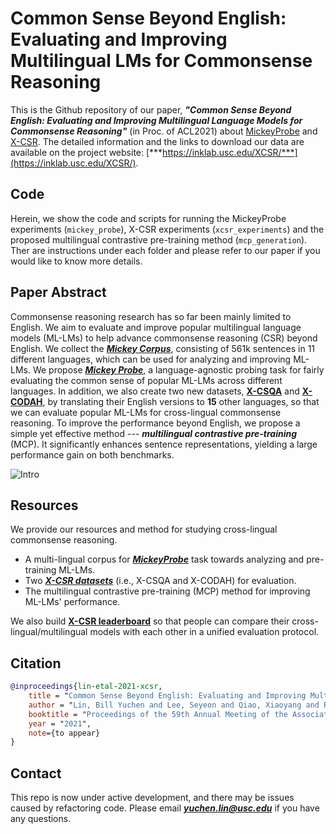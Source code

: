 # Common Sense Beyond English: Evaluating and Improving Multilingual LMs for Commonsense Reasoning

This is the Github repository of our paper, ***"Common Sense Beyond English: Evaluating and Improving Multilingual Language Models for Commonsense Reasoning"*** (in Proc. of ACL2021) about [MickeyProbe](https://inklab.usc.edu/XCSR/mickey) and [X-CSR](https://inklab.usc.edu//XCSR/xcsr_datasets). The detailed information and the links to download our data are available on the project website: 
[***https://inklab.usc.edu/XCSR/***](https://inklab.usc.edu/XCSR/).

## Code 

Herein, we show the code and scripts for running the MickeyProbe experiments (`mickey_probe`), X-CSR experiments (`xcsr_experiments`) and the proposed multilingual contrastive pre-training method (`mcp_generation`).
Ther are instructions under each folder and please refer to our paper if you would like to know more details. 

## Paper Abstract 
Commonsense reasoning research has so far been mainly limited to English.
We aim to evaluate and improve popular multilingual language models (ML-LMs) to help advance commonsense reasoning (CSR) beyond English.
We collect the ***[Mickey Corpus](mickey#mickeycorpus)***, consisting of 561k sentences in 11 different languages, which
can be used for analyzing and improving ML-LMs.
We propose ***[Mickey Probe](mickey)***, a language-agnostic  probing task for fairly evaluating the common sense of popular ML-LMs across different languages.
In addition, we also create two new datasets, **[X-CSQA](https://inklab.usc.edu/XCSR/xcsr_datasets#x-csqa)** and **[X-CODAH](https://inklab.usc.edu/XCSR/xcsr_datasets#x-codah)**, by translating their English versions to **15** other languages, so that we can evaluate popular ML-LMs for cross-lingual commonsense reasoning.
To improve the performance beyond English, 
we propose a simple yet effective method --- ***multilingual contrastive pre-training*** (MCP).
It significantly enhances sentence representations, yielding a large performance gain on both benchmarks.

![Intro](https://inklab.usc.edu/XCSR/images/intro.png)


## Resources 

We provide our resources and method for studying cross-lingual commonsense reasoning.

- A multi-lingual corpus for ***[MickeyProbe](https://inklab.usc.edu/XCSR/mickey)*** task towards analyzing and pre-training ML-LMs.
- Two ***[X-CSR datasets](https://inklab.usc.edu/XCSR/xcsr_datasets)*** (i.e., X-CSQA and X-CODAH) for evaluation.
- The multilingual contrastive pre-training (MCP) method for improving ML-LMs' performance.

We also build **[X-CSR leaderboard](https://inklab.usc.edu/XCSR/leaderboard)** so that people can compare their cross-lingual/multilingual models with each other in a unified evaluation protocol.



## Citation

```bibtex
@inproceedings{lin-etal-2021-xcsr,
    title = "Common Sense Beyond English: Evaluating and Improving Multilingual Language Models for Commonsense Reasoning",
    author = "Lin, Bill Yuchen and Lee, Seyeon and Qiao, Xiaoyang and Ren, Xiang",
    booktitle = "Proceedings of the 59th Annual Meeting of the Association for Computational Linguistics (ACL-IJCNLP 2021)",
    year = "2021",
    note={to appear}
}
```


## Contact
This repo is now under active development, and there may be issues caused by refactoring code.
Please email ***yuchen.lin@usc.edu*** if you have any questions.
